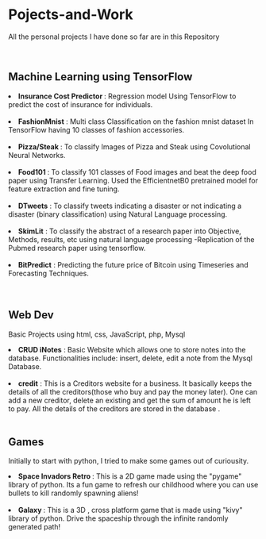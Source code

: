 # Pojects-and-Work
<p>All the personal projects I have done so far are in this Repository</p><br>


<h2>Machine Learning using TensorFlow</h2>
 <li> <b>Insurance Cost Predictor </b>: Regression model Using TensorFlow to predict the cost of insurance for individuals. </li><br>
 <li><b>FashionMnist</b> : Multi class Classification on the fashion mnist dataset In TensorFlow having 10 classes of fashion accessories.</li><br>
 <li><b> Pizza/Steak </b>: To classify Images of Pizza and Steak using Covolutional Neural Networks.<br><br>
 <li> <b>Food101 </b>: To classify 101 classes of Food images and beat the deep food paper using Transfer Learning. Used the EfficientnetB0 pretrained model for feature extraction and fine tuning.</li><br>
 <li> <b>DTweets</b> : To classify tweets indicating a disaster or not indicating a disaster (binary classification) using Natural Language processing.</li><br>
 <li><b> SkimLit</b> : To classify the abstract of a research paper into Objective, Methods, results, etc using natural language processing -Replication of the Pubmed research paper using tensorflow.<br><br>
 <li><b> BitPredict</b> : Predicting the future price of Bitcoin using Timeseries and Forecasting Techniques.</li><br><br>
 
   
       
 
<h2>Web Dev</h2>
<p>Basic Projects using html, css, JavaScript, php, Mysql </p>
 <li> <b>CRUD iNotes</b> : Basic Website which allows one to store notes into the database. Functionalities include: insert, delete, edit a note from the Mysql Database.</li><br>
 <li><b>credit</b> : This is a Creditors website for a business. It basically keeps the details of all the creditors(those who buy and pay the money later).
 One can add a new creditor, delete an existing and get the sum of amount he is left to pay. All the details of the creditors are stored in the database .<br><br>
 
 <h2>Games</h2>
 <p> Initially to start with python, I tried to make some games out of curiousity. </p>
 <li><b> Space Invadors Retro </b>: This is a 2D game made using the "pygame" library of python. Its a fun game to refresh our childhood where you can use bullets to kill randomly spawning aliens! </li><br>
 <li><b> Galaxy </b>: This is a 3D , cross platform game that is made using "kivy" library of python. Drive the spaceship through the infinite randomly generated path! </li><br>
 
 
 
 
